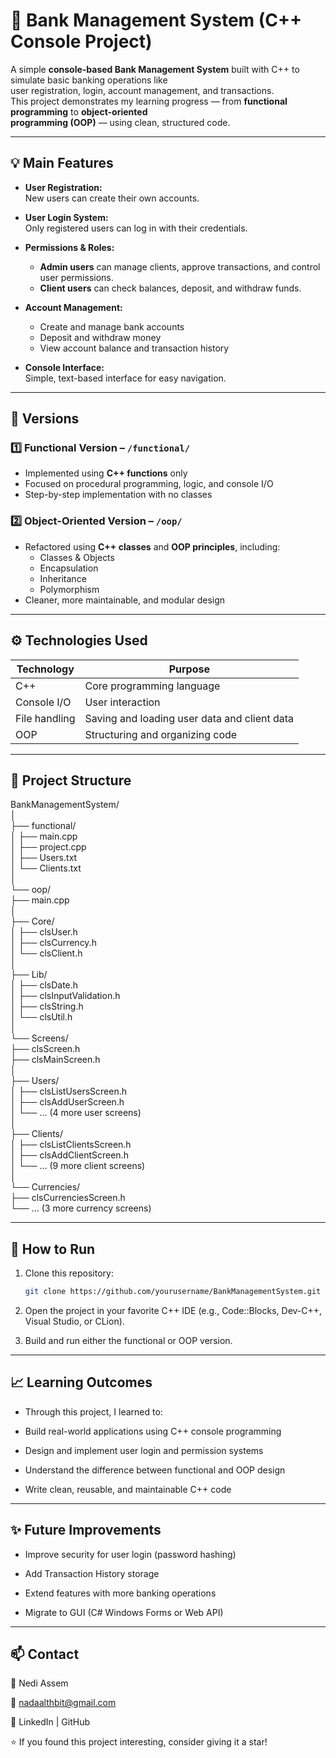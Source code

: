 # 🏦 Bank Management System (C++ Console Project)

A simple **console-based Bank Management System** built with C++ to simulate basic banking operations like   
user registration, login, account management, and transactions.   
This project demonstrates my learning progress — from **functional programming** to **object-oriented   
programming (OOP)** — using clean, structured code.

---

## 💡 Main Features

- **User Registration:**  
  New users can create their own accounts.

- **User Login System:**  
  Only registered users can log in with their credentials.

- **Permissions & Roles:**  
  - **Admin users** can manage clients, approve transactions, and control user permissions.  
  - **Client users** can check balances, deposit, and withdraw funds.

- **Account Management:**  
  - Create and manage bank accounts  
  - Deposit and withdraw money  
  - View account balance and transaction history  

- **Console Interface:**  
  Simple, text-based interface for easy navigation.


---


## 🧩 Versions

### 1️⃣ Functional Version – `/functional/`
- Implemented using **C++ functions** only  
- Focused on procedural programming, logic, and console I/O  
- Step-by-step implementation with no classes  

### 2️⃣ Object-Oriented Version – `/oop/`
- Refactored using **C++ classes** and **OOP principles**, including:  
  - Classes & Objects  
  - Encapsulation  
  - Inheritance  
  - Polymorphism  
- Cleaner, more maintainable, and modular design  

---


## ⚙️ Technologies Used

| Technology | Purpose |
|-------------|----------|
| C++ | Core programming language |
| Console I/O | User interaction |
| File handling | Saving and loading user data and client data |
| OOP | Structuring and organizing code |

---


## 📂 Project Structure

BankManagementSystem/   
│   
├── functional/   
│ ├── main.cpp   
│ ├── project.cpp   
│ ├── Users.txt   
│ └── Clients.txt   
│   
└── oop/   
├── main.cpp   
│   
├── Core/    
│ ├── clsUser.h    
│ ├── clsCurrency.h   
│ └── clsClient.h   
│   
├── Lib/   
│ ├── clsDate.h   
│ ├── clsInputValidation.h    
│ ├── clsString.h   
│ └── clsUtil.h  
│   
└── Screens/   
├── clsScreen.h   
├── clsMainScreen.h   
│   
├── Users/       
│ ├── clsListUsersScreen.h   
│ ├── clsAddUserScreen.h   
│ └── ... (4 more user screens)   
│   
├── Clients/    
│ ├── clsListClientsScreen.h   
│ ├── clsAddClientScreen.h    
│ └── ... (9 more client screens)   
│   
└── Currencies/    
├── clsCurrenciesScreen.h    
└── ... (3 more currency screens)  

---


## 🚀 How to Run

1. Clone this repository:
   ```bash
   git clone https://github.com/yourusername/BankManagementSystem.git

2. Open the project in your favorite C++ IDE (e.g., Code::Blocks, Dev-C++, Visual Studio, or CLion).

3. Build and run either the functional or OOP version.

---

## 📈 Learning Outcomes

- Through this project, I learned to:

- Build real-world applications using C++ console programming

- Design and implement user login and permission systems

- Understand the difference between functional and OOP design

- Write clean, reusable, and maintainable C++ code

---


## ✨ Future Improvements

- Improve security for user login (password hashing)

- Add Transaction History storage

- Extend features with more banking operations

- Migrate to GUI (C# Windows Forms or Web API)

---

## 📫 Contact

👤 Nedi Assem

📧 nadaalthbit@gmail.com

💼 LinkedIn
 | GitHub

⭐ If you found this project interesting, consider giving it a star!
